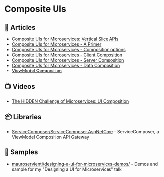 # Composite UIs

## 📕 Articles
- [Composite UIs for Microservices: Vertical Slice APIs](https://jimmybogard.com/composite-uis-for-microservices-vertical-slice-apis/)
- [Composite UIs for Microservices - A Primer](https://jimmybogard.com/composite-uis-for-microservices-a-primer/)
- [Composite UIs for Microservices - Composition options](https://jimmybogard.com/composite-uis-for-microservices-composition-options/)
- [Composite UIs for Microservices - Client Composition](https://jimmybogard.com/composite-uis-for-microservices-client-composition/)
- [Composite UIs for Microservices - Server Composition](https://jimmybogard.com/composite-uis-for-microservices-server-composition/)
- [Composite UIs for Microservices - Data Composition](https://jimmybogard.com/composite-uis-for-microservices-data-composition/)
- [ViewModel Composition](https://milestone.topics.it/series/view-model-composition.html)

## 📺 Videos
- [The HIDDEN Challenge of Microservices: UI Composition](https://www.youtube.com/watch?v=ILbjKR1FXoc)

## 📦 Libraries
- [ServiceComposer/ServiceComposer.AspNetCore](https://github.com/ServiceComposer/ServiceComposer.AspNetCore) - ServiceComposer, a ViewModel Composition API Gateway

## 🚀 Samples
- [mauroservienti/designing-a-ui-for-microservices-demos/](https://github.com/mauroservienti/designing-a-ui-for-microservices-demos/) - Demos and sample for my "Designing a UI for Microservices" talk